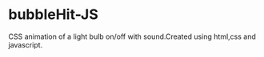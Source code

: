 # bubbleHit-JS
CSS animation of a light bulb on/off with sound.Created using html,css and javascript.
